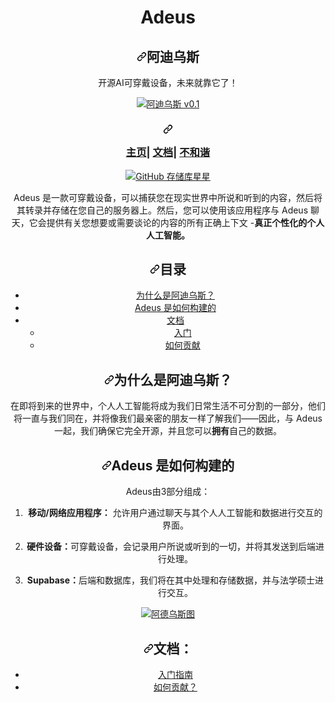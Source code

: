 <div align="center">

# **Adeus**

<div class="Box-sc-g0xbh4-0 bJMeLZ js-snippet-clipboard-copy-unpositioned" data-hpc="true"><article class="markdown-body entry-content container-lg" itemprop="text"><div align="center" dir="auto">
<h1 tabindex="-1" dir="auto"><a id="user-content-adeus" class="anchor" aria-hidden="true" tabindex="-1" href="#adeus"><svg class="octicon octicon-link" viewBox="0 0 16 16" version="1.1" width="16" height="16" aria-hidden="true"><path d="m7.775 3.275 1.25-1.25a3.5 3.5 0 1 1 4.95 4.95l-2.5 2.5a3.5 3.5 0 0 1-4.95 0 .751.751 0 0 1 .018-1.042.751.751 0 0 1 1.042-.018 1.998 1.998 0 0 0 2.83 0l2.5-2.5a2.002 2.002 0 0 0-2.83-2.83l-1.25 1.25a.751.751 0 0 1-1.042-.018.751.751 0 0 1-.018-1.042Zm-4.69 9.64a1.998 1.998 0 0 0 2.83 0l1.25-1.25a.751.751 0 0 1 1.042.018.751.751 0 0 1 .018 1.042l-1.25 1.25a3.5 3.5 0 1 1-4.95-4.95l2.5-2.5a3.5 3.5 0 0 1 4.95 0 .751.751 0 0 1-.018 1.042.751.751 0 0 1-1.042.018 1.998 1.998 0 0 0-2.83 0l-2.5 2.5a1.998 1.998 0 0 0 0 2.83Z"></path></svg></a><strong><font style="vertical-align: inherit;"><font style="vertical-align: inherit;">阿迪乌斯</font></font></strong></h1>
<p dir="auto"><font style="vertical-align: inherit;"><font style="vertical-align: inherit;">开源AI可穿戴设备，未来就靠它了！</font></font></p>
<p dir="auto"><a target="_blank" rel="noopener noreferrer" href="/adamcohenhillel/ADeus/blob/main/docs/images/adeus_01.jpeg"><img src="/adamcohenhillel/ADeus/raw/main/docs/images/adeus_01.jpeg" alt="阿迪乌斯 v0.1" style="max-width: 100%;"></a></p>
<h3 tabindex="-1" dir="auto"><a id="user-content-homepage--documentation--discord" class="anchor" aria-hidden="true" tabindex="-1" href="#homepage--documentation--discord"><svg class="octicon octicon-link" viewBox="0 0 16 16" version="1.1" width="16" height="16" aria-hidden="true"><path d="m7.775 3.275 1.25-1.25a3.5 3.5 0 1 1 4.95 4.95l-2.5 2.5a3.5 3.5 0 0 1-4.95 0 .751.751 0 0 1 .018-1.042.751.751 0 0 1 1.042-.018 1.998 1.998 0 0 0 2.83 0l2.5-2.5a2.002 2.002 0 0 0-2.83-2.83l-1.25 1.25a.751.751 0 0 1-1.042-.018.751.751 0 0 1-.018-1.042Zm-4.69 9.64a1.998 1.998 0 0 0 2.83 0l1.25-1.25a.751.751 0 0 1 1.042.018.751.751 0 0 1 .018 1.042l-1.25 1.25a3.5 3.5 0 1 1-4.95-4.95l2.5-2.5a3.5 3.5 0 0 1 4.95 0 .751.751 0 0 1-.018 1.042.751.751 0 0 1-1.042.018 1.998 1.998 0 0 0-2.83 0l-2.5 2.5a1.998 1.998 0 0 0 0 2.83Z"></path></svg></a>
<p dir="auto"><a href="https://www.adeus.ai/" rel="nofollow"><font style="vertical-align: inherit;"><font style="vertical-align: inherit;">主页</font></font></a><font style="vertical-align: inherit;"><font style="vertical-align: inherit;">| </font></font><a href="https://docs.adeus.ai/" rel="nofollow"><font style="vertical-align: inherit;"><font style="vertical-align: inherit;">文档</font></font></a><font style="vertical-align: inherit;"><font style="vertical-align: inherit;">| </font></font><a href="https://discord.gg/N5c6KXBgWW" rel="nofollow"><font style="vertical-align: inherit;"><font style="vertical-align: inherit;">不和谐</font></font></a></p>
</h3>
<p dir="auto"><a href="https://github.com/adamcohenhillel/ADeus"><img src="https://camo.githubusercontent.com/9e930963f79276d7c01c8647cdbccfd9623643574582d3d9f9998a6cc584f583/68747470733a2f2f696d672e736869656c64732e696f2f6769746875622f73746172732f6164616d636f68656e68696c6c656c2f4144657573" alt="GitHub 存储库星星" data-canonical-src="https://img.shields.io/github/stars/adamcohenhillel/ADeus" style="max-width: 100%;"></a></p>
<p dir="auto"><font style="vertical-align: inherit;"><font style="vertical-align: inherit;">Adeus 是一款可穿戴设备，可以捕获您在现实世界中所说和听到的内容，然后将其转录并存储在您自己的服务器上。</font><font style="vertical-align: inherit;">然后，您可以使用该应用程序与 Adeus 聊天，它会提供有关您想要或需要谈论的内容的所有正确上下文 -</font></font><strong><font style="vertical-align: inherit;"><font style="vertical-align: inherit;">真正个性化的个人人工智能。</font></font></strong></p>
</div>
<h2 tabindex="-1" dir="auto"><a id="user-content-table-of-contents" class="anchor" aria-hidden="true" tabindex="-1" href="#table-of-contents"><svg class="octicon octicon-link" viewBox="0 0 16 16" version="1.1" width="16" height="16" aria-hidden="true"><path d="m7.775 3.275 1.25-1.25a3.5 3.5 0 1 1 4.95 4.95l-2.5 2.5a3.5 3.5 0 0 1-4.95 0 .751.751 0 0 1 .018-1.042.751.751 0 0 1 1.042-.018 1.998 1.998 0 0 0 2.83 0l2.5-2.5a2.002 2.002 0 0 0-2.83-2.83l-1.25 1.25a.751.751 0 0 1-1.042-.018.751.751 0 0 1-.018-1.042Zm-4.69 9.64a1.998 1.998 0 0 0 2.83 0l1.25-1.25a.751.751 0 0 1 1.042.018.751.751 0 0 1 .018 1.042l-1.25 1.25a3.5 3.5 0 1 1-4.95-4.95l2.5-2.5a3.5 3.5 0 0 1 4.95 0 .751.751 0 0 1-.018 1.042.751.751 0 0 1-1.042.018 1.998 1.998 0 0 0-2.83 0l-2.5 2.5a1.998 1.998 0 0 0 0 2.83Z"></path></svg></a><font style="vertical-align: inherit;"><font style="vertical-align: inherit;">目录</font></font></h2>
<ul dir="auto">
<li><a href="#why-adeus"><font style="vertical-align: inherit;"><font style="vertical-align: inherit;">为什么是阿迪乌斯？</font></font></a></li>
<li><a href="#how-adeus-is-built"><font style="vertical-align: inherit;"><font style="vertical-align: inherit;">Adeus 是如何构建的</font></font></a></li>
<li><a href="#documentation"><font style="vertical-align: inherit;"><font style="vertical-align: inherit;">文档</font></font></a>
<ul dir="auto">
<li><a href="https://docs.adeus.ai/getting_started.html" rel="nofollow"><font style="vertical-align: inherit;"><font style="vertical-align: inherit;">入门</font></font></a></li>
<li><a href="https://docs.adeus.ai/#how-to-contribute" rel="nofollow"><font style="vertical-align: inherit;"><font style="vertical-align: inherit;">如何贡献</font></font></a></li>
</ul>
</li>
</ul>
<h2 tabindex="-1" dir="auto"><a id="user-content-why-adeus" class="anchor" aria-hidden="true" tabindex="-1" href="#why-adeus"><svg class="octicon octicon-link" viewBox="0 0 16 16" version="1.1" width="16" height="16" aria-hidden="true"><path d="m7.775 3.275 1.25-1.25a3.5 3.5 0 1 1 4.95 4.95l-2.5 2.5a3.5 3.5 0 0 1-4.95 0 .751.751 0 0 1 .018-1.042.751.751 0 0 1 1.042-.018 1.998 1.998 0 0 0 2.83 0l2.5-2.5a2.002 2.002 0 0 0-2.83-2.83l-1.25 1.25a.751.751 0 0 1-1.042-.018.751.751 0 0 1-.018-1.042Zm-4.69 9.64a1.998 1.998 0 0 0 2.83 0l1.25-1.25a.751.751 0 0 1 1.042.018.751.751 0 0 1 .018 1.042l-1.25 1.25a3.5 3.5 0 1 1-4.95-4.95l2.5-2.5a3.5 3.5 0 0 1 4.95 0 .751.751 0 0 1-.018 1.042.751.751 0 0 1-1.042.018 1.998 1.998 0 0 0-2.83 0l-2.5 2.5a1.998 1.998 0 0 0 0 2.83Z"></path></svg></a><font style="vertical-align: inherit;"><font style="vertical-align: inherit;">为什么是阿迪乌斯？</font></font></h2>
<p dir="auto"><font style="vertical-align: inherit;"><font style="vertical-align: inherit;">在即将到来的世界中，个人人工智能将成为我们日常生活不可分割的一部分，他们将一直与我们同在，并将像我们最亲密的朋友一样了解我们——因此，与 Adeus 一起，我们确保它完全开源，并且您可以</font></font><strong><font style="vertical-align: inherit;"><font style="vertical-align: inherit;">拥有</font></font></strong><font style="vertical-align: inherit;"><font style="vertical-align: inherit;">自己的数据。</font></font></p>
<h2 tabindex="-1" dir="auto"><a id="user-content-how-adeus-is-built" class="anchor" aria-hidden="true" tabindex="-1" href="#how-adeus-is-built"><svg class="octicon octicon-link" viewBox="0 0 16 16" version="1.1" width="16" height="16" aria-hidden="true"><path d="m7.775 3.275 1.25-1.25a3.5 3.5 0 1 1 4.95 4.95l-2.5 2.5a3.5 3.5 0 0 1-4.95 0 .751.751 0 0 1 .018-1.042.751.751 0 0 1 1.042-.018 1.998 1.998 0 0 0 2.83 0l2.5-2.5a2.002 2.002 0 0 0-2.83-2.83l-1.25 1.25a.751.751 0 0 1-1.042-.018.751.751 0 0 1-.018-1.042Zm-4.69 9.64a1.998 1.998 0 0 0 2.83 0l1.25-1.25a.751.751 0 0 1 1.042.018.751.751 0 0 1 .018 1.042l-1.25 1.25a3.5 3.5 0 1 1-4.95-4.95l2.5-2.5a3.5 3.5 0 0 1 4.95 0 .751.751 0 0 1-.018 1.042.751.751 0 0 1-1.042.018 1.998 1.998 0 0 0-2.83 0l-2.5 2.5a1.998 1.998 0 0 0 0 2.83Z"></path></svg></a><font style="vertical-align: inherit;"><font style="vertical-align: inherit;">Adeus 是如何构建的</font></font></h2>
<p dir="auto"><font style="vertical-align: inherit;"><font style="vertical-align: inherit;">Adeus由3部分组成：</font></font></p>
<ol dir="auto">
<li>
<p dir="auto"><strong><font style="vertical-align: inherit;"><font style="vertical-align: inherit;">移动/网络应用程序：</font></font></strong><font style="vertical-align: inherit;"><font style="vertical-align: inherit;">
允许用户通过聊天与其个人人工智能和数据进行交互的界面。</font></font></p>
</li>
<li>
<p dir="auto"><strong><font style="vertical-align: inherit;"><font style="vertical-align: inherit;">硬件设备：</font></font></strong><font style="vertical-align: inherit;"><font style="vertical-align: inherit;">可穿戴设备，会记录用户所说或听到的一切，并将其发送到后端进行处理。</font></font></p>
</li>
<li>
<p dir="auto"><strong><font style="vertical-align: inherit;"><font style="vertical-align: inherit;">Supabase：</font></font></strong><font style="vertical-align: inherit;"><font style="vertical-align: inherit;">后端和数据库，我们将在其中处理和存储数据，并与法学硕士进行交互。</font></font></p>
</li>
</ol>
<p dir="auto"><a target="_blank" rel="noopener noreferrer" href="/adamcohenhillel/ADeus/blob/main/docs/images/adeus_diagram.png"><img src="/adamcohenhillel/ADeus/raw/main/docs/images/adeus_diagram.png" alt="阿德乌斯图" style="max-width: 100%;"></a></p>
<h2 tabindex="-1" dir="auto"><a id="user-content-documentation" class="anchor" aria-hidden="true" tabindex="-1" href="#documentation"><svg class="octicon octicon-link" viewBox="0 0 16 16" version="1.1" width="16" height="16" aria-hidden="true"><path d="m7.775 3.275 1.25-1.25a3.5 3.5 0 1 1 4.95 4.95l-2.5 2.5a3.5 3.5 0 0 1-4.95 0 .751.751 0 0 1 .018-1.042.751.751 0 0 1 1.042-.018 1.998 1.998 0 0 0 2.83 0l2.5-2.5a2.002 2.002 0 0 0-2.83-2.83l-1.25 1.25a.751.751 0 0 1-1.042-.018.751.751 0 0 1-.018-1.042Zm-4.69 9.64a1.998 1.998 0 0 0 2.83 0l1.25-1.25a.751.751 0 0 1 1.042.018.751.751 0 0 1 .018 1.042l-1.25 1.25a3.5 3.5 0 1 1-4.95-4.95l2.5-2.5a3.5 3.5 0 0 1 4.95 0 .751.751 0 0 1-.018 1.042.751.751 0 0 1-1.042.018 1.998 1.998 0 0 0-2.83 0l-2.5 2.5a1.998 1.998 0 0 0 0 2.83Z"></path></svg></a><font style="vertical-align: inherit;"><font style="vertical-align: inherit;">文档：</font></font></h2>
<ul dir="auto">
<li><a href="https://docs.adeus.ai/getting_started.html#1-backend-supabase" rel="nofollow"><font style="vertical-align: inherit;"><font style="vertical-align: inherit;">入门指南</font></font></a></li>
<li><a href="https://docs.adeus.ai/#how-to-contribute" rel="nofollow"><font style="vertical-align: inherit;"><font style="vertical-align: inherit;">如何贡献？</font></font></a></li>
</ul>
</article></div>
